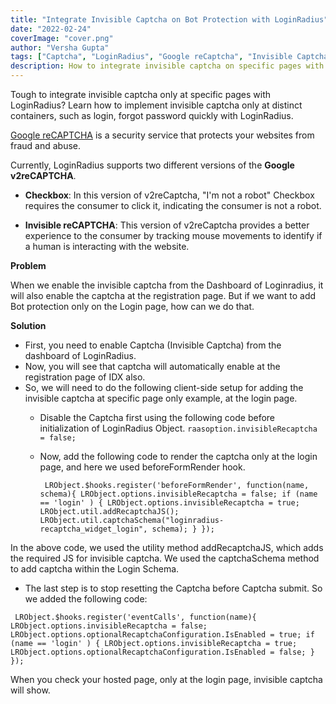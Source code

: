 ```yaml
---
title: "Integrate Invisible Captcha on Bot Protection with LoginRadius"
date: "2022-02-24"
coverImage: "cover.png"
author: "Versha Gupta"
tags: ["Captcha", "LoginRadius", "Google reCaptcha", "Invisible Captcha"]
description: How to integrate invisible captcha on specific pages with LoginRadius
---
```


Tough to integrate invisible captcha only at specific pages with LoginRadius? Learn how to implement invisible captcha only at distinct containers, such as login, forgot password quickly with LoginRadius.

[Google reCAPTCHA](https://www.google.com/recaptcha/about/) is a security service that protects your websites from fraud and abuse.

Currently, LoginRadius supports two different versions of the  **Google v2reCAPTCHA**.

-   **Checkbox**: In this version of v2reCaptcha, "I'm not a robot" Checkbox requires the consumer to click it, indicating the consumer is not a robot.
    
-   **Invisible reCAPTCHA**: This version of v2reCaptcha provides a better experience to the consumer by tracking mouse movements to identify if a human is interacting with the website.


**Problem**

When we enable the invisible captcha from the Dashboard of Loginradius, it will also enable the captcha at the registration page. But if we want to add Bot protection only on the Login page, how can we do that. 

**Solution**

 - First, you need to enable Captcha (Invisible Captcha) from the dashboard of LoginRadius.
 - Now, you will see that captcha will automatically enable at the registration page of IDX also.
 - So, we will need to do the following client-side setup for adding the invisible captcha at specific page only example, at the login page.
     - Disable the Captcha first using the following code before initialization of LoginRadius Object.
          `raasoption.invisibleRecaptcha = false;`
     - Now, add the following code to render the captcha only at the login page, and here we used beforeFormRender hook.
    

        ` LRObject.$hooks.register('beforeFormRender', function(name, schema){
        LRObject.options.invisibleRecaptcha = false;
        if (name == 'login' ) {
          LRObject.options.invisibleRecaptcha = true;
           LRObject.util.addRecaptchaJS();
           LRObject.util.captchaSchema("loginradius-recaptcha_widget_login", schema);
        }
    });`

In the above code, we used the utility method addRecaptchaJS, which adds the required JS for invisible captcha. We used the captchaSchema method to add captcha within the Login Schema. 

- The last step is to stop resetting the Captcha before Captcha submit. So we added the following code:

` LRObject.$hooks.register('eventCalls', function(name){
    LRObject.options.invisibleRecaptcha = false;
    LRObject.options.optionalRecaptchaConfiguration.IsEnabled = true;
  if (name == 'login' ) {
      LRObject.options.invisibleRecaptcha = true;
      LRObject.options.optionalRecaptchaConfiguration.IsEnabled = false;
    }
});`

When you check your hosted page, only at the login page, invisible captcha will show.